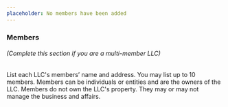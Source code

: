 ```yaml
---
placeholder: No members have been added
---
```


### Members

###### (Complete this section if you are a multi-member LLC)

List each LLC's members’ name and address. You may list up to 10 members. Members can be individuals or entities and are the owners of the LLC. Members do not own the LLC's property. They may or may not manage the business and affairs.
